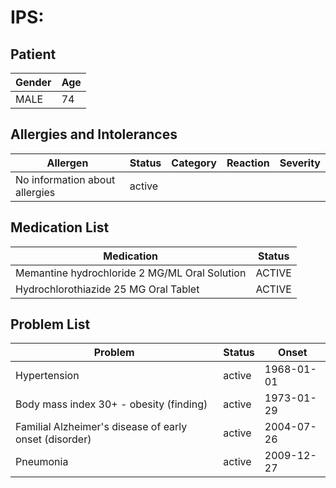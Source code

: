 # IPS:

## Patient

|Gender|Age|
|---|---|
|MALE|74|

## Allergies and Intolerances

|Allergen|Status|Category|Reaction|Severity|
|---|---|---|---|---|
|No information about allergies|active||||

## Medication List

|Medication|Status|
|---|---|
|Memantine hydrochloride 2 MG/ML Oral Solution|ACTIVE|
|Hydrochlorothiazide 25 MG Oral Tablet|ACTIVE|

## Problem List

|Problem|Status|Onset|
|---|---|---|
|Hypertension|active|1968-01-01|
|Body mass index 30+ - obesity (finding)|active|1973-01-29|
|Familial Alzheimer's disease of early onset (disorder)|active|2004-07-26|
|Pneumonia|active|2009-12-27|
